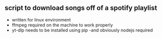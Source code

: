 ## script to download songs off of a spotify playlist 
- written for linux environment
- ffmpeg required on the machine to work properly
- yt-dlp needs to be installed using pip
-and obviously nodejs required
